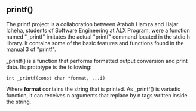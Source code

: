 ## printf()
The printf project is a collaboration between Ataboh Hamza and Hajar Icheha, students of Software Engineering at ALX Program, were a function named "_printf" imitates the actual "printf" command located in the stdio.h library. It contains some of the basic features and functions found in the manual 3 of "printf".


_printf() is a function that performs formatted output conversion and print data. Its prototype is the following:

	int _printf(const char *format, ...i)
Where **format** contains the string that is printed. As _printf() is variadic function, it can receives n arguments that replace by n tags written inside the string.
